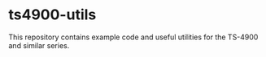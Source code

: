 ts4900-utils
============

This repository contains example code and useful utilities for the TS-4900 and similar series.
